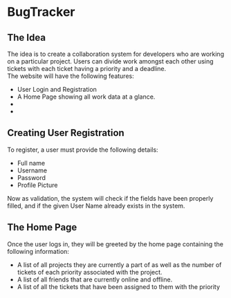<h1>BugTracker</h1>
<div>
<h2>The Idea</h2>
<p>The idea is to create a collaboration system for developers who are working on a particular project. Users can divide work amongst each other using tickets with each ticket having a priority and a deadline. <br>
The website will have the following features:</p>
<ul>
<li>User Login and Registration</li>
<li>A Home Page showing all work data at a glance.</li>
<li></li>
<li></li>
</ul>
</div>
<div>
<h2>Creating User Registration</h2>
<p>To register, a user must provide the following details:</p>
<ul>
    <li>Full name</li>
    <li>Username</li>
    <li>Password</li>
    <li>Profile Picture</li>
</ul>
<p>Now as validation, the system will check if the fields have been properly filled, and if the given User Name already exists in the system.</p>
<h2>The Home Page</h2>
<p>Once the user logs in, they will be greeted by the home page containing the following information:</p>
<ul>
<li>A list of all projects they are currently a part of as well as the number of tickets of each priority associated with the project.</li>
<li>A list of all friends that are currently online and offline.</li>
<li>A list of all the tickets that have been assigned to them with the priority</li>
</ul>

</div>